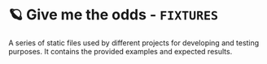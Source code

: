 # 🪐 Give me the odds - `FIXTURES`

A series of static files used by different projects for developing and testing purposes. It contains the provided examples and expected results.
